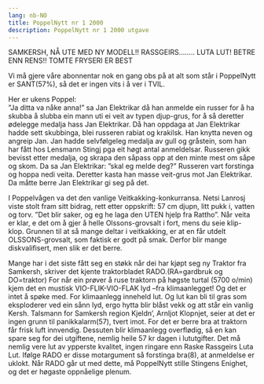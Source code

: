 ```yaml
---
lang: nb-NO
title: PoppelNytt nr 1 2000
description: PoppelNytt nr 1 2000 utgave
---
```



SAMKERSH, NÅ UTE MED NY  MODELL!! RASSGEIRS…….. LUTA LUT! BETRE ENN RENS!! TOMTE FRYSERI ER BEST

Vi må gjere våre abonnentar nok en gang obs på at alt som står i PoppelNytt er SANT(57%), så det er ingen vits i å ver  i TVIL.

Her er ukens Poppel:  
”Ja ditta va nåke anna!” sa Jan Elektrikar då han anmelde ein russer for å ha skubba å slubba ein mann uti ei veit av typen djup-grus, for å så deretter ødelegge medalja hass Jan Elektrikar. Då han oppdaga at Jan Elektrikar hadde sett skubbinga, blei russeren rabiat og krakilsk. Han knytta neven og angreip Jan. Jan hadde selvfølgeleg medalja av gull og gråstein, som han har fått hos Lensmann Stingj pga eit høgt antal anmeldelsar. Russeren gikk bevisst etter medalja, og skrapa den såpass opp at den minte mest om såpe og skom. Da sa Jan  Elektrikar: ”skal eg melde deg?” Russeren vart forstinga og hoppa nedi veita. Deretter kasta han masse veit-grus mot Jan Elektrikar. Da måtte berre Jan Elektrikar gi seg på det.

I Poppelvågen va det den vanlige Veitkakking-konkurransa. Netsi Lanrosj viste stolt fram sitt bidrag, rett etter oppskrift: 57 cm djupn, litt pukk i, vatten og torv. ”Det blir saker, og eg he laga den UTEN hjelp fra Rattho”. Når veita er klar, e det om å gjer å helle Olssons-grovsalt i fort, mens du seie klip-klop. Grunnen til at så mange deltar i veitkakking, er at en får utdelt OLSSONS-grovsalt, som faktisk er godt på smak. Derfor blir mange diskvalifisert, men slik er det berre.

Mange har i det siste fått seg en støkk når dei har kjøpt seg ny Traktor fra Samkersh, skriver det kjente traktorbladet RADO.(RA=gardbruk og DO=traktor) For når ein prøver å ruse traktorn på høgste turtal (5700 o/min) kjem det en mustisk VIO-FLIK-VIO-FLAK lyd –fra klimaanlegget! Og det er intet å spøke med. For klimaanlegg inneheld lut. Og lut kan bli til gras som eksploderer ved ein sånn lyd, ergo hytta blir blåst vekk og att står ein vanlig Kersh. Talsmann for Samkersh region Kjeldn’, Arnljot Klopnjet, seier at det er ingen grunn til panikkalarm(57), tvert imot. For det er berre bra at traktorn får frisk luft innvendig. Dessuten blir klimaanlegg overflødig, så en kan spare seg for dei utgiftene, nemlig heile 57 kr dagen i lututgifter. Det må nemlig vere lut av ypperste kvalitet, ingen ringare enn Raske Rassgeirs Luta Lut. Ifølge RADO er disse motargument så forstinga bra(8), at anmeldelse er uklokt. Når RADO går ut med dette, må PoppelNytt stille Stingens Enighet, og det er høgaste oppnåelige plenum.
